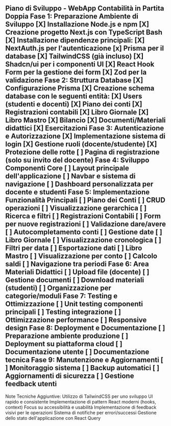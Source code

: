 Piano di Sviluppo - WebApp Contabilità in Partita Doppia
Fase 1: Preparazione Ambiente di Sviluppo
[X] Installazione Node.js e npm
[X] Creazione progetto Next.js con TypeScript
Bash
[X] Installazione dipendenze principali:
[X] NextAuth.js per l'autenticazione
[x] Prisma per il database
[X] TailwindCSS (già incluso)
[X] Shadcn/ui per i componenti UI
[X] React Hook Form per la gestione dei form
[X] Zod per la validazione
Fase 2: Struttura Database
[X] Configurazione Prisma
[X] Creazione schema database con le seguenti entità:
[X] Users (studenti e docenti)
[X] Piano dei conti
[X] Registrazioni contabili
[X] Libro Giornale
[X] Libro Mastro
[X] Bilancio
[X] Documenti/Materiali didattici
[X] Esercitazioni
Fase 3: Autenticazione e Autorizzazione
[X] Implementazione sistema di login
[X] Gestione ruoli (docente/studente)
[X] Protezione delle rotte
[ ] Pagina di registrazione (solo su invito del docente)
Fase 4: Sviluppo Componenti Core
[ ] Layout principale dell'applicazione
[ ] Navbar e sistema di navigazione
[ ] Dashboard personalizzata per docente e studenti
Fase 5: Implementazione Funzionalità Principali
[ ] Piano dei Conti
[ ] CRUD operazioni
[ ] Visualizzazione gerarchica
[ ] Ricerca e filtri
[ ] Registrazioni Contabili
[ ] Form per nuove registrazioni
[ ] Validazione dare/avere
[ ] Autocompletamento conti
[ ] Gestione date
[ ] Libro Giornale
[ ] Visualizzazione cronologica
[ ] Filtri per data
[ ] Esportazione dati
[ ] Libro Mastro
[ ] Visualizzazione per conto
[ ] Calcolo saldi
[ ] Navigazione tra periodi
Fase 6: Area Materiali Didattici
[ ] Upload file (docente)
[ ] Gestione documenti
[ ] Download materiali (studenti)
[ ] Organizzazione per categorie/moduli
Fase 7: Testing e Ottimizzazione
[ ] Unit testing componenti principali
[ ] Testing integrazione
[ ] Ottimizzazione performance
[ ] Responsive design
Fase 8: Deployment e Documentazione
[ ] Preparazione ambiente produzione
[ ] Deployment su piattaforma cloud
[ ] Documentazione utente
[ ] Documentazione tecnica
Fase 9: Manutenzione e Aggiornamenti
[ ] Monitoraggio sistema
[ ] Backup automatici
[ ] Aggiornamenti di sicurezza
[ ] Gestione feedback utenti
---
Note Tecniche Aggiuntive:
Utilizzo di TailwindCSS per uno sviluppo UI rapido e consistente
Implementazione di pattern React moderni (hooks, context)
Focus su accessibilità e usabilità
Implementazione di feedback visivi per le operazioni
Sistema di notifiche per errori/successi
Gestione dello stato dell'applicazione con React Query